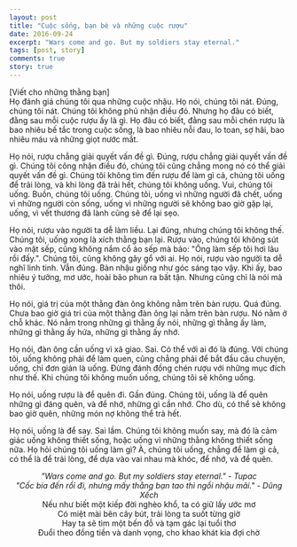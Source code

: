 ```yaml
---
layout: post
title: "Cuộc sống, bạn bè và những cuộc rượu"
date: 2016-09-24
excerpt: "Wars come and go. But my soldiers stay eternal."
tags: [post, story]
comments: true
story: true
---
```

[Viết cho những thằng bạn]<br>
Họ đánh giá chúng tôi qua những cuộc nhậu.
Họ nói, chúng tôi nát. Đúng, chúng tôi nát. Chúng tôi không phủ nhận điều đó.
Nhưng họ đâu có biết, đằng sau mỗi cuộc rượu ấy là gì. Họ đâu có biết, đằng sau mỗi chén rượu là bao nhiêu bế tắc trong cuộc sống, là bao nhiêu nỗi đau, lo toan, sợ hãi, bao nhiêu máu và những giọt nước mắt.
 
Họ nói, rượu chẳng giải quyết vấn đề gì. Đúng, rượu chẳng giải quyết vấn đề gì. Chúng tôi công nhận điều đó, chúng tôi cũng chẳng mong nó có thể giải quyết vấn đề gì. Chúng tôi không tìm đến rượu để làm gì cả, chúng tôi uống để trải lòng, và khi lòng đã trải hết, chúng tôi không uống. Vui, chúng tôi uống. Buồn, chúng tôi uống. Chúng tôi, uống vì những người đã chết, uống vì những người còn sống, uống vì những người sẽ không bao giờ gặp lại, uống, vì vết thương đã lành cũng sẽ để lại sẹo.
 
Họ nói, rượu vào người ta dễ làm liều. Lại đúng, nhưng chúng tôi không thế. Chúng tôi, uống xong là xích thằng bạn lại. Rượu vào, chúng tôi không sút vào mặt sếp, cũng không nắm cổ áo sếp mà bảo: "Ông làm sếp tôi hơi lâu rồi đấy.". Chúng tôi, cũng không gây gổ với ai.
Họ nói, rượu vào người ta dễ nghĩ linh tinh. Vẫn đúng. Bàn nhậu giống như góc sáng tạo vậy. Khi ấy, bao nhiêu ý tưởng, mơ ước, hoài bão phun ra bất tận. Nhưng cũng chỉ là nói mà thôi.
 
Họ nói, giá trị của một thằng đàn ông không nằm trên bàn rượu. Quá đúng. Chưa bao giờ giá tri của một thằng đàn ông lại nằm trên bàn rượu. Nó nằm ở chỗ khác. Nó nằm trong những gì thằng ấy nói, những gì thằng ấy làm, những gì thằng ấy hứa, những gì thằng ấy nhớ.
 
Họ nói, đàn ông cần uống vì xã giao. Sai. Có thể với ai đó là đúng. Với chúng tôi, uống không phải để làm quen, cũng chẳng phải để bắt đầu câu chuyện, uống, chỉ đơn giản là uống. Đừng đánh đồng chén rượu với những mục đích như thế. Khi chúng tôi không muốn uống, chúng tôi sẽ không uống.
 
Họ nói, uống rượu là để quên đi. Gần đúng. Chúng tôi, uống là để quên những gì đáng quên, và để nhớ, những gì cần nhớ. Cho dù, có thể sẽ không bao giờ quên, những món nợ không thể trả hết.
 
Họ nói, uống là để say. Sai lầm. Chúng tôi không muốn say, mà đó là cảm giác uống không thiết sống, hoặc uống vì những thằng không thiết sống nữa.
Họ hỏi chúng tôi uống làm gì? À, chúng tôi uống, chẳng để làm gì cả, có thể là để trải lòng, để dựa vào vai nhau mà khóc, để nhớ, và để quên.

<center><i>"Wars come and go. But my soldiers stay eternal." - Tupac</i></center>
<center><i>"Cốc bia đến rồi đi, nhưng mấy thằng bạn tao thì ngồi nhậu mãi." - Dũng Xếch</i></center>
 
<center>Nếu như biết một kiếp đời nghèo khổ, ta có giữ lấy ước mơ</center>
<center>Có miệt mài bên cây bút, trải lòng ta suốt từng giờ</center>
<center>Hay ta sẽ tìm một bến đỗ và tạm gác lại tuổi thơ</center>
<center>Đuổi theo đồng tiền và danh vọng, cho khao khát kia đợi chờ</center>